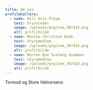 ```yaml
---
title: Om oss
profileGallery:
  - name: Nils Otto Pleym
    text: Styreleder
    image: /uploads/pngitem_307416.png
    alt: profilbilde
  - name: Monika Christine Raab
    text: Styremedlem
    image: /uploads/pngitem_307416.png
    alt: profilbilde
  - name: Morten Bue Svaleng Kvammen
    text: Styremedlem
    image: /uploads/pngitem_307416.png
    alt: profilbilde
---
```

Tormod og Sture Halvorsens